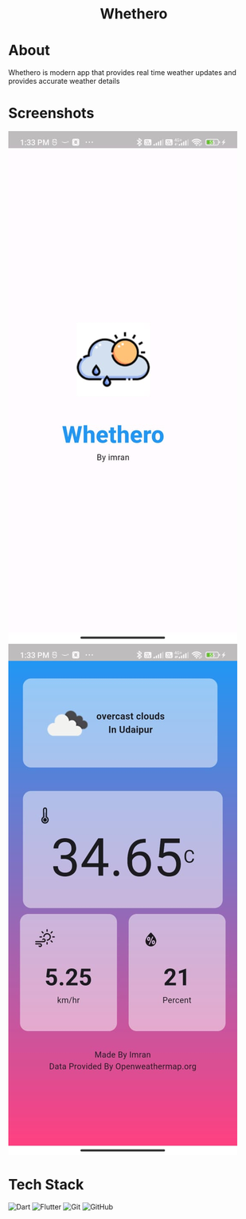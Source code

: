 <div align="center"><h1> Whethero </h1> </div>

# About
Whethero is modern app that provides real time weather updates and provides accurate weather details

# Screenshots
![screenshot](https://raw.githubusercontent.com/BytesBrawler/images/main/screenshots/weather%201.jpeg)
![screenshot](https://raw.githubusercontent.com/BytesBrawler/images/main/screenshots/weather.jpeg)

# Tech Stack
![Dart](https://img.shields.io/badge/dart-%230175C2.svg?logo=dart&logoColor=white&style=for-the-badge)
![Flutter](https://img.shields.io/badge/Flutter-%2302569B.svg?logo=Flutter&logoColor=white&style=for-the-badge)
![Git](https://img.shields.io/badge/git-%23F05033.svg?logo=git&logoColor=white&style=for-the-badge)
![GitHub](https://img.shields.io/badge/github-%23121011.svg?logo=github&logoColor=white&style=for-the-badge)
